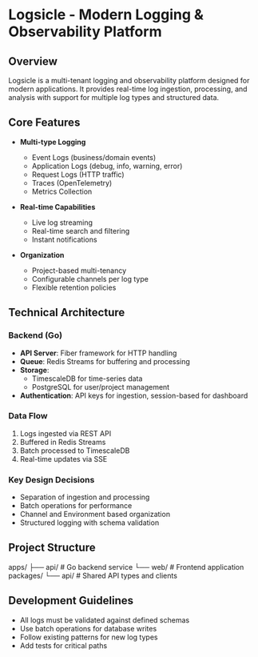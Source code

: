 # Logsicle - Modern Logging & Observability Platform

## Overview

Logsicle is a multi-tenant logging and observability platform designed for modern applications. It provides real-time log ingestion, processing, and analysis with support for multiple log types and structured data.

## Core Features

- **Multi-type Logging**

  - Event Logs (business/domain events)
  - Application Logs (debug, info, warning, error)
  - Request Logs (HTTP traffic)
  - Traces (OpenTelemetry)
  - Metrics Collection

- **Real-time Capabilities**

  - Live log streaming
  - Real-time search and filtering
  - Instant notifications

- **Organization**
  - Project-based multi-tenancy
  - Configurable channels per log type
  - Flexible retention policies

## Technical Architecture

### Backend (Go)

- **API Server**: Fiber framework for HTTP handling
- **Queue**: Redis Streams for buffering and processing
- **Storage**:
  - TimescaleDB for time-series data
  - PostgreSQL for user/project management
- **Authentication**: API keys for ingestion, session-based for dashboard

### Data Flow

1. Logs ingested via REST API
2. Buffered in Redis Streams
3. Batch processed to TimescaleDB
4. Real-time updates via SSE

### Key Design Decisions

- Separation of ingestion and processing
- Batch operations for performance
- Channel and Environment based organization
- Structured logging with schema validation

## Project Structure

apps/
├── api/ # Go backend service
└── web/ # Frontend application
packages/
└── api/ # Shared API types and clients

## Development Guidelines

- All logs must be validated against defined schemas
- Use batch operations for database writes
- Follow existing patterns for new log types
- Add tests for critical paths

